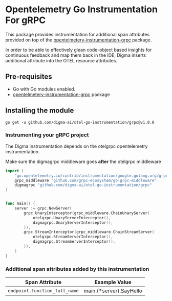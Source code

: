 # Opentelemetry Go Instrumentation For gRPC

This package provides instrumentation for additional span attributes provided on top of the [opentelmetery-instrumentation-grpc](https://go.opentelemetry.io/contrib/instrumentation/google.golang.org/grpc/otelgrpc) package. 

In order to be able to effectively glean code-object based insights for continuous feedback and map them back in the IDE, Digma inserts additional attribute into the OTEL resource attributes. 

## Pre-requisites
* Go with Go modules enabled.
*  [opentelmetery-instrumentation-grpc](https://go.opentelemetry.io/contrib/instrumentation/google.golang.org/grpc/otelgrpc) package

## Installing the module
```
go get -u github.com/digma-ai/otel-go-instrumentation/grpc@v1.0.0
```

### Instrumenting your gRPC project

The Digma instrumentation depends on the otelgrpc opentelemetry instrumentation.

Make sure the digmagrpc middleware goes **after** the otelgrpc middleware

```go
import (
	"go.opentelemetry.io/contrib/instrumentation/google.golang.org/grpc/otelgrpc"
	grpc_middleware "github.com/grpc-ecosystem/go-grpc-middleware"
	digmagrpc "github.com/digma-ai/otel-go-instrumentation/grpc"
)


func main() {
	server := grpc.NewServer(
		grpc.UnaryInterceptor(grpc_middleware.ChainUnaryServer(
			otelgrpc.UnaryServerInterceptor(),
			digmagrpc.UnaryServerInterceptor(),
		)),
		grpc.StreamInterceptor(grpc_middleware.ChainStreamServer(
			otelgrpc.StreamServerInterceptor(),
			digmagrpc.StreamServerInterceptor(),
		)),
	)
}
```

### Additional span attributes added by this instrumentation

| Span Attribute | Example Value |
| --- | --- |
|`endpoint.function_full_name` | main.(*server).SayHello
